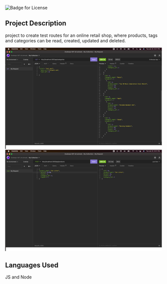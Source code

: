  ![Badge for License](https://img.shields.io/badge/license-Open-informational)

 ## Project Description 
 project to create test routes for an online retail shop, where products, tags and categories can be read, created, updated and deleted.

  <img src = "./assets/images/Screen Shot 2022-01-25 at 9.21.36 PM.png">
  <img src = "./assets/images/Screen Shot 2022-01-25 at 9.31.07 PM.png">

  ## Languages Used
  JS and Node 

  